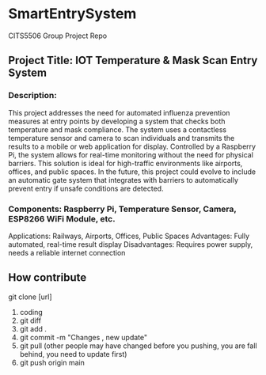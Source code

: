 # SmartEntrySystem
CITS5506 Group Project Repo

## Project Title: IOT Temperature & Mask Scan Entry System
### Description: 
This project addresses the need for automated influenza prevention measures at entry points by developing a system that checks both temperature and mask compliance. The system uses a contactless temperature sensor and camera to scan individuals and transmits the results to a mobile or web application for display. Controlled by a Raspberry Pi, the system allows for real-time monitoring without the need for physical barriers. This solution is ideal for high-traffic environments like airports, offices, and public spaces. In the future, this project could evolve to include an automatic gate system that integrates with barriers to automatically prevent entry if unsafe conditions are detected.
 
### Components: Raspberry Pi, Temperature Sensor, Camera, ESP8266 WiFi Module, etc.
Applications: Railways, Airports, Offices, Public Spaces
Advantages: Fully automated, real-time result display
Disadvantages: Requires power supply, needs a reliable internet connection
 
## How contribute
git clone [url]
1. coding
2. git diff
3. git add .
4. git commit -m "Changes , new update"
5. git pull (other people may have changed before you pushing, you are fall behind, you need to update first)
6. git push origin main


